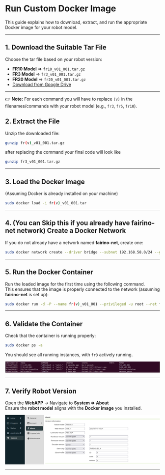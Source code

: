 # Run Custom Docker Image

This guide explains how to download, extract, and run the appropriate Docker image for your robot model.

---

## 1. Download the Suitable Tar File

Choose the tar file based on your robot version:



- **FR10 Model** ⇒ `fr10_v01_001.tar.gz`
- **FR3 Model** ⇒ `fr3_v01_001.tar.gz`
- **FR20 Model** ⇒ `fr20_v01_001.tar.gz`
- [Download from Google Drive](https://drive.google.com/drive/folders/1H9e09kq_9LHEltpWT7LXSCKwEqdkc23f?)



---
👉 **Note:** For each command you will have to replace `(v)` in the filenames/commands with your robot model (e.g., `fr3`, `fr5`, `fr10`).  

## 2. Extract the File

Unzip the downloaded file:

```bash
gunzip fr(v)_v01_001.tar.gz
```

after replacing the command your final code will look like 
```bash
gunzip fr3_v01_001.tar.gz
```

---

## 3. Load the Docker Image

(Assuming Docker is already installed on your machine)

```bash
sudo docker load -i fr(v)_v01_001.tar
```

---

## 4. (You can Skip this if you already have fairino-net network) Create a Docker Network

If you do not already have a network named **fairino-net**, create one:

```bash
sudo docker network create --driver bridge --subnet 192.168.58.0/24 --gateway 192.168.58.1 fairino-net
```

---

## 5. Run the Docker Container

Run the loaded image for the first time using the following command.  
This ensures that the image is properly connected to the network (assuming **fairino-net** is set up):

```bash
sudo docker run -d -P --name fr(v)_v01_001 --privileged -u root --net fairino-net fr(v)_v01_001
```

---

## 6. Validate the Container

Check that the container is running properly:

```bash
sudo docker ps -a
```

You should see all running instances, with `fr3` actively running.

![Container Example](DockerImages.png)

---

## 7. Verify Robot Version

Open the **WebAPP** → Navigate to **System ⇒ About**  
Ensure the **robot model** aligns with the **Docker image** you installed.

![Container Example](WebAPP.png)


---


